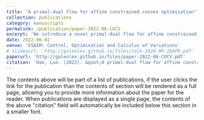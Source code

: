 ```yaml
---
title: "A primal-dual flow for affine constrained convex optimization"
collection: publications
category: manuscripts
permalink: /publication/paper-2022-06-COCV
excerpt: 'We introduce a novel primal-dual flow for affine constrained convex optimization problems. As a modification of the standard saddle-point system, our flow model is proved to possess the exponential decay property, in terms of a tailored Lyapunov function. Then two primal-dual methods are obtained from numerical discretizations of the continuous problem, and global nonergodic linear convergence rate is established via a discrete Lyapunov function. Instead of solving the subproblem of the primal variable, we apply the semi-smooth Newton iteration to the inner problem with respect to the multiplier, provided that there are some additional properties such as semi-smoothness and sparsity. Finally, numerical tests on the linearly constrained l1-l2 minimization and the tot al-variation based image denoising model have been provided.'
date: 2022-06-02
venue: 'ESAIM: Control, Optimisation and Calculus of Variations'
# slidesurl: 'http://galeolev.github.io/files/talk-2024-09-2bAPD.pdf'
paperurl: 'http://galeolev.github.io/files/paper-2022-06-COCV.pdf'
citation: 'Hao, Luo. (2022). &quot;A primal-dual flow for affine constrained convex optimization&quot; <i>ESAIM Control Optim. Calc. Var</i>. 28.'
---
```


The contents above will be part of a list of publications, if the user clicks the link for the publication than the contents of section will be rendered as a full page, allowing you to provide more information about the paper for the reader. When publications are displayed as a single page, the contents of the above "citation" field will automatically be included below this section in a smaller font.